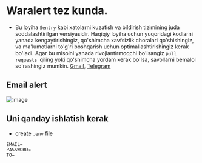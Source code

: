 # Waralert tez kunda.
- Bu loyiha `Sentry` kabi xatolarni kuzatish va bildirish tizimining juda soddalashtirilgan versiyasidir.
Haqiqiy loyiha uchun yuqoridagi kodlarni yanada kengaytirishingiz, qo'shimcha xavfsizlik choralari qo'shishingiz, va ma'lumotlarni to'g'ri boshqarish uchun optimallashtirishingiz kerak bo'ladi.
Agar bu misolni yanada rivojlantirmoqchi bo'lsangiz `pull requests `qiling yoki qo'shimcha yordam kerak bo'lsa, savollarni bemalol so'rashingiz mumkin. [Gmail](https://mail.google.com/mail/u/0/?tab=rm&ogbl#search/meibrohimov%40gmail.com?compose=new), [Telegram](https://t.me/Musharraaf)

## Email alert
![image](https://github.com/user-attachments/assets/6c6fa290-1bbb-40c4-a59e-ee80cbeca110)

## Uni qanday ishlatish kerak 
- create `.env` file
```commandline
EMAIL=
PASSWORD=
TO=
```
